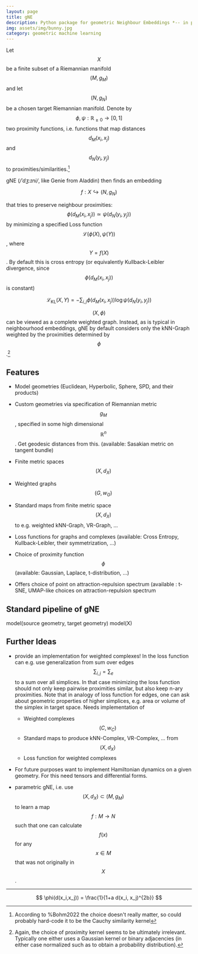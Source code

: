 ```yaml
---
layout: page
title: gNE 
description: Python package for geometric Neighbour Embeddings *-- in preparation*
img: assets/img/bunny.jpg
category: geometric machine learning
---
```



Let $$X$$ be a finite subset of a Riemannian manifold $$(M,g_M)$$ and let $$(N,g_N)$$ be a chosen target Riemannian manifold. Denote by $$\phi, \psi: \mathbb{R}_{\geq 0} \to [0,1]$$ two proximity functions, i.e. functions that map distances $$d_M(x_i,x_j)$$ and $$d_N(y_i,y_j)$$ to proximities/similarities.[^1]

gNE (*/ˈdʒ:ɪni/*, like Genie from Aladdin) then finds an embedding

$$
f: X \hookrightarrow (N,g_N)
$$

that tries to preserve neighbour proximities: $$\phi( d_M(x_i, x_j) ) \simeq \psi(d_N(y_i,y_j))$$ by minimizing a specified Loss function $$\mathcal{L}(\phi(X), \psi(Y))$$, where $$Y=f(X)$$. By default this is cross entropy (or equivalently Kullback-Leibler divergence, since $$\phi(d_M(x_i,x_j))$$ is constant)

$$
\mathcal L_{\mathrm{KL}}(X,Y) = - \sum_{i,j} \phi(d_M(x_i,x_j)) \log \psi(d_N(y_i,y_j))
$$

$$(X,\phi)$$ can be viewed as a complete weighted graph. Instead, as is typical in neighbourhood embeddings, gNE by default considers only the kNN-Graph weighted by the proximities determined by $$\phi$$.[^2]

## Features

- Model geometries (Euclidean, Hyperbolic, Sphere, SPD, and their products)
- Custom geometries via specification of Riemannian metric $$g_M$$, specified in some high dimensional $$\mathbb{R}^n$$. Get geodesic distances from this.
  (available: Sasakian metric on tangent bundle)
- Finite metric spaces $$(X,d_X)$$
- Weighted graphs $$(G,w_G)$$
- Standard maps from finite metric space$$(X,d_X)$$  to e.g. weighted kNN-Graph, VR-Graph, ...
- Loss functions for graphs and complexes (available: Cross Entropy, Kullback-Leibler, their symmetrization, ...)

- Choice of proximity function $$\phi$$ (available: Gaussian, Laplace, t-distribution, ...)
- Offers choice of point on attraction-repulsion spectrum (available : t-SNE, UMAP-like choices on attraction-repulsion spectrum

## Standard pipeline of gNE

model(source geometry, target geometry)
model(X)

## Further Ideas

- provide an implementation for weighted complexes! In the loss function can e.g. use generalization from sum over edges $$\sum_{i,j} = \sum_{e}$$ to a sum over all simplices. In that case minimizing the loss function should not only keep pairwise proximities similar, but also keep n-ary proximities.
  Note that in analogy of loss function for edges, one can ask about geometric properties of higher simplices, e.g. area or volume of the simplex in target space. 
  Needs implementation of
	- Weighted complexes $$(C,w_C)$$
	- Standard maps to produce kNN-Complex, VR-Complex, ... from $$(X,d_X)$$
	- Loss function for weighted complexes


- For future purposes want to implement Hamiltonian dynamics on a given geometry. For this need tensors and differential forms.

- parametric gNE, i.e. use $$(X, d_X) \subset (M,g_M)$$ to learn a map $$f:M \to N$$ such that one can calculate $$f(x)$$ for any $$x \in M$$ that was not originally in $$X$$.



---

[^1]:  According to %Bohm2022 the choice doesn't really matter, so could probably hard-code it to be the Cauchy similarity kernel

$$
\phi(d(x_i,x_j)) = \frac{1}{1+a d(x_i, x_j)^{2b}}
$$

[^2]: Again, the choice of proximity kernel seems to be ultimately irrelevant. Typically one either uses a Gaussian kernel or binary adjacencies (in either case normalized such as to obtain a probability distribution).